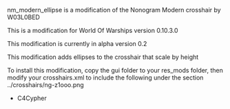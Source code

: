 nm_modern_ellipse is a modification of the Nonogram Modern crosshair by W03L0BED 

This is a modification for World Of Warships version 0.10.3.0

This modification is currently in alpha version 0.2

This modification  adds ellipses to the crosshair that scale by height

To install this modification, copy the gui folder to your res_mods folder, then
 modify your crosshairs.xml to include the following under the <dynamic> section
		<crosshair name="Nomogram Modern Ellipse" renderer="NgZlooEllipseRenderer">
			<textures>
				<texture>../crosshairs/ng-z1ooo.png</texture>
		  </textures>
		</crosshair> 

 - C4Cypher
 
